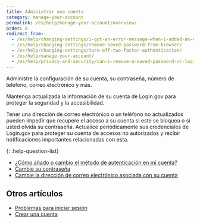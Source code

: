 ```yaml
---
title: Administrar una cuenta
category: manage-your-account
permalink: /es/help/manage-your-account/overview/
order: 0
redirect_from:
  - /es/help/changing-settings/i-got-an-error-message-when-i-added-an-email/
  - /es/help/changing-settings/remove-saved-password-from-browser/
  - /es/help/changing-settings/turn-off-two-factor-authentication/
  - /es/help/manage-your-account/
  - /es/help/privacy-and-security/can-i-remove-a-saved-password-or-login-information-from-my-browser/
---
```


Administre la configuración de su cuenta, su contraseña, número de teléfono, correo electrónico y más.

Mantenga actualizada la información de su cuenta de Login.gov para proteger la seguridad y la accesibilidad.

Tener una dirección de correo electrónico o un teléfono no actualizados pueden impedir que recupere el acceso a su cuenta si este se bloquea o si usted olvida su contraseña. Actualice periódicamente sus credenciales de Login.gov para proteger su cuenta de accesos no autorizados y recibir notificaciones importantes relacionadas con esta.

{: .help-question-list}
- [¿Cómo añado o cambio el método de autenticación en mi cuenta?](/es/help/manage-your-account/add-or-change-your-authentication-method/)
- [Cambie su contraseña](/es/help/manage-your-account/change-your-password/)
- [Cambie la dirección de correo electrónico asociada con su cuenta](/es/help/manage-your-account/change-your-email-address/)


## Otros artículos

* [Problemas para iniciar sesión](/es/help/trouble-signing-in/overview/)
* [Crear una cuenta](/es/help/create-account/overview/)
